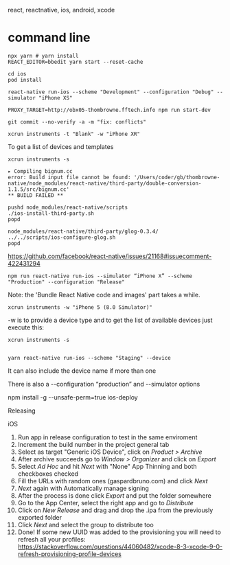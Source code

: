 react, reactnative, ios, android, xcode

# command line

    npx yarn # yarn install
    REACT_EDITOR=bbedit yarn start --reset-cache

    cd ios
    pod install

    react-native run-ios --scheme "Development" --configuration "Debug" --simulator "iPhone XS"

    PROXY_TARGET=http://obx05-thombrowne.fftech.info npm run start-dev

    git commit --no-verify -a -m "fix: conflicts"

    xcrun instruments -t "Blank" -w "iPhone XR"
    
To get a list of devices and templates

    xcrun instruments -s

    ▸ Compiling bignum.cc
    error: Build input file cannot be found: '/Users/coder/gb/thombrowne-native/node_modules/react-native/third-party/double-conversion-1.1.5/src/bignum.cc'
    ** BUILD FAILED **

    pushd node_modules/react-native/scripts
    ./ios-install-third-party.sh
    popd

    node_modules/react-native/third-party/glog-0.3.4/
    ../../scripts/ios-configure-glog.sh
    popd

https://github.com/facebook/react-native/issues/21168#issuecomment-422431294


    npm run react-native run-ios --simulator “iPhone X” --scheme "Production" --configuration "Release"

Note: the 'Bundle React Native code and images' part takes a while.

    xcrun instruments -w "iPhone 5 (8.0 Simulator)"

-w is to provide a device type and to get the list of available devices just execute this:

    xcrun instruments -s


    yarn react-native run-ios --scheme "Staging" --device

It can also include the device name if more than one

There is also a --configuration “production” and --simulator options

npm install -g --unsafe-perm=true ios-deploy




Releasing

iOS
1. Run app in release configuration to test in the same enviroment
2. Increment the build number in the project general tab
3. Select as target "Generic iOS Device", click on *Product > Archive*
4. After archive succeeds go to *Window > Organizer* and click on *Export*
5. Select *Ad Hoc* and hit *Next* with "None" App Thinning and both checkboxes checked
6. Fill the URLs with random ones (gaspardbruno.com) and click *Next*
7. *Next* again with Automatically manage signing
8. After the process is done click *Export* and put the folder somewhere
9. Go to the App Center, select the right app and go to *Distribute*
10. Click on *New Release* and drag and drop the .ipa from the previously exported folder
11. Click *Next* and select the group to distribute too
12. Done!
If some new UUID was added to the provisioning you will need to refresh all your profiles:
https://stackoverflow.com/questions/44060482/xcode-8-3-xcode-9-0-refresh-provisioning-profile-devices

